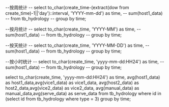 
--按周统计
-- select to_char(create_time-(extract(dow from create_time)-1||'day')::interval, 'YYYY-mm-dd')  as time,
--        sum(host1_data)
-- from tb_hydrology
-- group by time;


--按月统计
-- select to_char(create_time, 'YYYY-MM')  as time,
--        sum(host1_data)
-- from tb_hydrology
-- group by time;

--按天统计
-- select to_char(create_time, 'YYYY-MM-DD')  as time,
--        sum(host1_data)
-- from tb_hydrology
-- group by time;


--按小时统计
-- select to_char(create_time,  'yyyy-mm-dd:HH24')  as time,
--        sum(host1_data)
-- from tb_hydrology
-- group by time;






select
       to_char(create_time,  'yyyy-mm-dd:HH24')  as time,
       avg(host1_data) as host1_data,avg(vice1_data) as vice1_data,
       avg(host2_data) as host2_data,avg(vice2_data) as vice2_data,
       avg(manual_data) as manual_data,avg(serve_data) as serve_data
from tb_hydrology
where id in (select id from tb_hydrology where type = 3)
group by time;     




